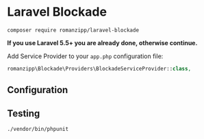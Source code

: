 # Laravel Blockade

```
composer require romanzipp/laravel-blockade
```

**If you use Laravel 5.5+ you are already done, otherwise continue.**

Add Service Provider to your `app.php` configuration file:

```php
romanzipp\Blockade\Providers\BlockadeServiceProvider::class,
```

## Configuration

## Testing

```
./vendor/bin/phpunit
```
